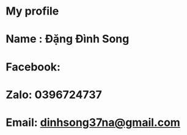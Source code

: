 # My profile
# Name : Đặng Đình Song 
# Facebook: 
# Zalo: 0396724737
# Email: dinhsong37na@gmail.com
